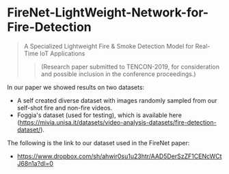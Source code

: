 # FireNet-LightWeight-Network-for-Fire-Detection
> A Specialized Lightweight Fire & Smoke Detection Model for Real-Time IoT Applications
>>(Research paper submitted to TENCON-2019, for consideration and possible inclusion in the conference proceedings.)

In our paper we showed results on two datasets:
- A self created diverse dataset with images randomly sampled from our self-shot fire and non-fire
videos.
- Foggia's dataset (used for testing), which is available here (https://mivia.unisa.it/datasets/video-analysis-datasets/fire-detection-dataset/).

The following is the link to our dataset used in the FireNet paper:
- https://www.dropbox.com/sh/ahwir0su1u23htr/AAD5DerSzZF1CENcWCtJ68n1a?dl=0
